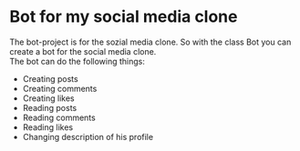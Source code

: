 # Bot for my social media clone
The bot-project is for the sozial media clone. So with the class Bot you can create a bot for the social media clone. \
The bot can do the following things:
- Creating posts
- Creating comments
- Creating likes
- Reading posts
- Reading comments
- Reading likes
- Changing description of his profile
